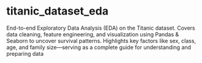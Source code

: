 # titanic_dataset_eda
End-to-end Exploratory Data Analysis (EDA) on the Titanic dataset. Covers data cleaning, feature engineering, and visualization using Pandas &amp; Seaborn to uncover survival patterns. Highlights key factors like sex, class, age, and family size—serving as a complete guide for understanding and preparing data
